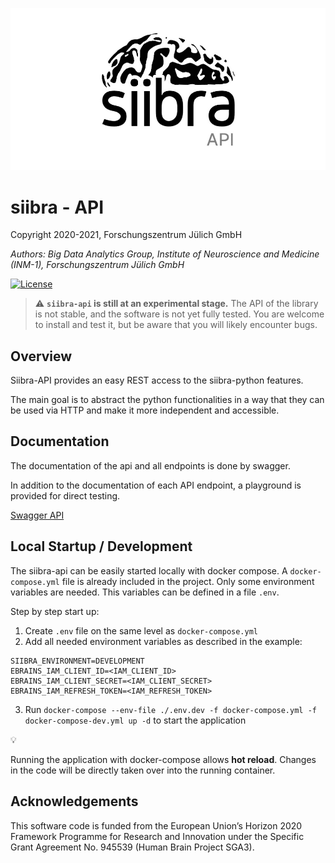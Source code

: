<p align="center">
    <img src="static/images/siibra-api.jpeg" width="600">
</p>

# siibra - API 

Copyright 2020-2021, Forschungszentrum Jülich GmbH

*Authors: Big Data Analytics Group, Institute of Neuroscience and Medicine (INM-1), Forschungszentrum Jülich GmbH*

[![License](https://img.shields.io/badge/License-Apache%202.0-blue.svg)](https://opensource.org/licenses/Apache-2.0)


> :warning: **`siibra-api` is still at an experimental stage.** The API of the library is not
stable, and the software is not yet fully tested. You are welcome to install and
test it, but be aware that you will likely encounter bugs.

## Overview

Siibra-API provides an easy REST access to the siibra-python features.

The main goal is to abstract the python functionalities in a way that they can be used via HTTP and make it more independent and accessible.

## Documentation

The documentation of the api and all endpoints is done by swagger.

In addition to the documentation of each API endpoint, a playground is provided for direct testing.

[Swagger API](https://siibra-api-stable.apps.hbp.eu/v1_0/docs#/)

## Local Startup / Development


The siibra-api can be easily started locally with docker compose.
A `docker-compose.yml` file is already included in the project. 
Only some environment variables are needed. This variables can be defined in a file `.env`.

Step by step start up:

1. Create `.env` file on the same level as `docker-compose.yml`
2. Add all needed environment variables as described in the example:

``` 
SIIBRA_ENVIRONMENT=DEVELOPMENT
EBRAINS_IAM_CLIENT_ID=<IAM_CLIENT_ID>
EBRAINS_IAM_CLIENT_SECRET=<IAM_CLIENT_SECRET>
EBRAINS_IAM_REFRESH_TOKEN=<IAM_REFRESH_TOKEN>
```

3. Run `docker-compose --env-file ./.env.dev -f docker-compose.yml -f docker-compose-dev.yml up -d` to start the application

:bulb: 

Running the application with docker-compose allows **hot reload**.
Changes in the code will be directly taken over into the running container. 


## Acknowledgements

This software code is funded from the European Union’s Horizon 2020 Framework
Programme for Research and Innovation under the Specific Grant Agreement No.
945539 (Human Brain Project SGA3).
